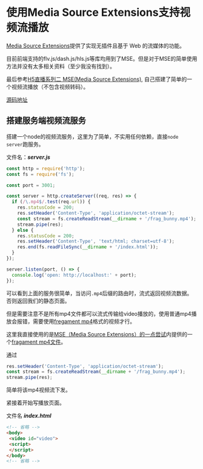 # 使用Media Source Extensions支持视频流播放

[Media Source Extensions](https://developer.mozilla.org/zh-CN/docs/Web/API/Media_Source_Extensions_API)提供了实现无插件且基于 Web 的流媒体的功能。

目前前端支持的flv.js/dash.js/hls.js等库均用到了MSE。但是对于MSE的简单使用方法并没有太多相关资料（至少我没有找到）。

最后参考[H5直播系列二 MSE(Media Source Extensions)](https://www.jianshu.com/p/1bfe4470349b), 自己搭建了简单的一个视频流播放（不包含视频转码）。

[源码地址](../demos/video-live/mse)

## 搭建服务端视频流服务

搭建一个node的视频流服务，这里为了简单，不实用任何依赖，直接`node server`跑服务。

文件名：***server.js***

```js
const http = require('http');
const fs = require('fs');

const port = 3001;

const server = http.createServer((req, res) => {
  if (/\.mp4$/.test(req.url)) {
    res.statusCode = 200;
    res.setHeader('Content-Type', 'application/octet-stream');
    const stream = fs.createReadStream(__dirname + '/frag_bunny.mp4');
    stream.pipe(res);
  } else {
    res.statusCode = 200;
    res.setHeader('Content-Type', 'text/html; charset=utf-8');
    res.end(fs.readFileSync(__dirname + '/index.html'));
  }
});

server.listen(port, () => {
  console.log('open: http://localhost:' + port);
});
```

可以看到上面的服务很简单，当访问`.mp4`后缀的路由时，流式返回视频流数据。否则返回我们的静态页面。

但是需要注意不是所有mp4文件都可以流式传输给video播放的，使用普通mp4播放会报错，需要使用[fregament mp4](https://blog.csdn.net/lyuan1314/article/details/9289827)格式的视频才行。

这里我直接使用的是[MSE（Media Source Extensions）的一点尝试](https://blog.csdn.net/weixin_41196185/article/details/82229244)内提供的一个[fragament mp4文件](https://raw.githubusercontent.com/nickdesaulniers/netfix/gh-pages/demo/frag_bunny.mp4)。

通过

```js
res.setHeader('Content-Type', 'application/octet-stream');
const stream = fs.createReadStream(__dirname + '/frag_bunny.mp4');
stream.pipe(res);
```

简单将该mp4视频流下发。

紧接着开始写播放页面。

文件名 ***index.html***

```html
<!-- 省略 -->
<body>
 <video id="video">
 <script>
 </script>
</body>
<!-- 省略 -->
```
